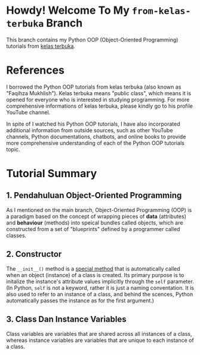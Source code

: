 # Howdy! Welcome To My `from-kelas-terbuka` Branch

This branch contains my Python OOP (Object-Oriented Programming) tutorials from [kelas terbuka](www.youtube.com/@KelasTerbuka). 

# References

I borrowed the Python OOP tutorials from kelas terbuka (also known as "Faqihza Mukhlish"). Kelas terbuka means "public class", which means it is opened for everyone who is interested in studying programming. For more comprehensive informations of kelas terbuka, please kindly go to his profile YouTube channel.

In spite of I watched his Python OOP tutorials, I have also incorporated additional information from outside sources, such as other YouTube channels, Python documentations, chatbots, and online books to provide more comprehensive understanding of each of the Python OOP tutorials topic.

# Tutorial Summary

## 1. Pendahuluan Object-Oriented Programming

As I mentioned on the main branch, Object-Oriented Programming (OOP) is a paradigm based on the concept of wrapping pieces of **data** (attributes) and **behaviour** (methods) into speical bundles called objects, which are constructed from a set of "blueprints" defined by a programmer called classes.

## 2. Constructor

The `__init__()` method is a [special method](https://docs.python.org/3/glossary.html#term-special-method) that is automatically called when an object (instance) of a class is created. Its primary purpose is to initalize the instance's attribute values implicitly through the `self` parameter. (In Python, `self` is not a keyword, rather it is just a naming conventation. It is also used to refer to an instance of a class, and behind the scences, Python automatically passes the instance as for the first argument.)

## 3. Class Dan Instance Variables
Class variables are variables that are shared across all instances of a class, whereas instance variables are variables that are unique to each instance of a class.
